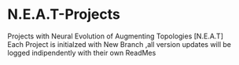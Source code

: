 # N.E.A.T-Projects
Projects with Neural Evolution of Augmenting Topologies [N.E.A.T]
<br>Each Project is initialzed with New Branch ,all version updates will be logged indipendently with their own ReadMes         
